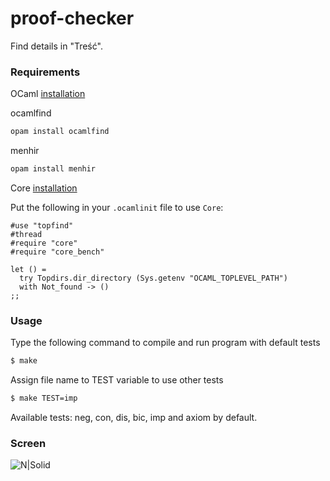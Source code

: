 # proof-checker

Find details in "Treść".

### Requirements
OCaml
[installation](https://ocaml.org/docs/install.html)

ocamlfind
```sh
opam install ocamlfind
```

menhir
```sh
opam install menhir
```

Core
[installation](https://kwangyulseo.com/2014/03/04/installing-ocamlopamutopcore-library-on-ubuntu-saucy/)

Put the following in your `.ocamlinit` file to use `Core`:
```
#use "topfind"
#thread
#require "core"
#require "core_bench"

let () =
  try Topdirs.dir_directory (Sys.getenv "OCAML_TOPLEVEL_PATH")
  with Not_found -> ()
;;
```

### Usage
Type the following command to compile and run program with default tests
```sh
$ make
```

Assign file name to TEST variable to use other tests 
```sh
$ make TEST=imp
```

Available tests: neg, con, dis, bic, imp and axiom by default.

### Screen

![N|Solid](http://oi65.tinypic.com/2h5r0q8.jpg)
